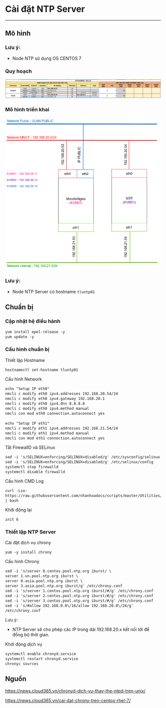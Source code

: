 # Cài đặt NTP Server
---
## Mô hình

### Lưu ý:
- Node NTP sử dụng OS CENTOS 7

### Quy hoạch
![](/images/01-caidat-ntp/ip_planning_nginx_ntp.png)

### Mô hình triển khai
![](/images/01-caidat-ntp/mohinh_nginx_ntp.png)

### Lưu ý:
- Node NTP Server có hostname `tluntp01`

## Chuẩn bị

### Cập nhật hệ điều hành

```
yum install epel-release -y
yum update -y
```

### Cấu hình chuẩn bị

Thiết lập Hostname
```
hostnamectl set-hostname tluntp01
```

Cấu hình Network

```
echo "Setup IP eth0"
nmcli c modify eth0 ipv4.addresses 192.168.20.54/24
nmcli c modify eth0 ipv4.gateway 192.168.20.1
nmcli c modify eth0 ipv4.dns 8.8.8.8
nmcli c modify eth0 ipv4.method manual
nmcli con mod eth0 connection.autoconnect yes

echo "Setup IP eth1"
nmcli c modify eth1 ipv4.addresses 192.168.21.54/24
nmcli c modify eth1 ipv4.method manual
nmcli con mod eth1 connection.autoconnect yes
```

Tắt FirewallD và SELinux
```
sed -i 's/SELINUX=enforcing/SELINUX=disabled/g' /etc/sysconfig/selinux
sed -i 's/SELINUX=enforcing/SELINUX=disabled/g' /etc/selinux/config
systemctl stop firewalld
systemctl disable firewalld
```

Cấu hình CMD Log
```
curl -Lso- https://raw.githubusercontent.com/nhanhoadocs/scripts/master/Utilities/cmdlog.sh | bash
```

Khởi động lại
```
init 6
```

### Thiết lập NTP Server

Cài đặt dịch vụ chrony
```
yum -y install chrony
```

Cấu hình Chrony
```
sed -i 's/server 0.centos.pool.ntp.org iburst/ \
server 1.vn.pool.ntp.org iburst \
server 0.asia.pool.ntp.org iburst \
server 3.asia.pool.ntp.org iburst/g' /etc/chrony.conf
sed -i 's/server 1.centos.pool.ntp.org iburst/#/g' /etc/chrony.conf
sed -i 's/server 2.centos.pool.ntp.org iburst/#/g' /etc/chrony.conf
sed -i 's/server 3.centos.pool.ntp.org iburst/#/g' /etc/chrony.conf
sed -i 's/#allow 192.168.0.0\/16/allow 192.168.20.0\/24/g' /etc/chrony.conf
```

Lưu ý:
- NTP Server sẽ cho phép các IP trong dải 192.168.20.x kết nối tới để đồng bộ thời gian.

Khởi động dịch vụ
```
systemctl enable chronyd.service
systemctl restart chronyd.service
chronyc sources
```

## Nguồn

https://news.cloud365.vn/chronyd-dich-vu-thay-the-ntpd-tren-unix/

https://news.cloud365.vn/cai-dat-chrony-tren-centos-rhel-7/